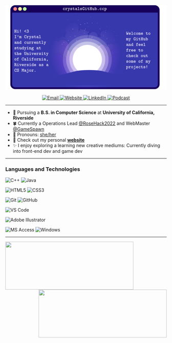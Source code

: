 <img src='banner.png' title='Crystals GitHub Banner' width='' alt='banner' />

<p align ="center">
  <a href ="mailto:crystlfng@gmail.com">
    <img alt="Email" width =40px src="https://cdn-icons-png.flaticon.com/512/732/732200.png">
  </a>
  <a href ="mailto:crystlfng@gmail.com">
    <img alt="Website" width =40px src="https://cdn-icons-png.flaticon.com/512/841/841364.png">
  </a>
  <a href ="https://www.linkedin.com/in/crystal-feng-23307219b">
    <img alt="LinkedIn" width =40px src="https://cdn-icons.flaticon.com/png/512/2504/premium/2504923.png?token=exp=1648066406~hmac=c6972c894ba48937786a5735f3eb33b6">
  </a>
   <a href ="https://open.spotify.com/show/7fCem3M3voES6Ceqk9wNcj?si=4Y6cprNeRnCdQTxj9ofn9w">
    <img alt="Podcast" width =40px src="https://cdn-icons-png.flaticon.com/512/831/831299.png">
  </a>
  
</p>

---

- 🍄 Pursuing a **B.S. in Computer Science** at **University of California, Riverside**
- 🍀 Currently a Operations Lead [@RoseHack2022](https://rosehack.com/) and WebMaster [@GameSpawn](https://gamespawn.github.io/)
- 🌈 Pronouns: [she/her](https://www.mypronouns.org/she-her)
- 🐚 Check out my personal **[website](https://github.com/crystlfng)**
- ✨ I enjoy exploring a learning new creative mediums: Currently diving into front-end dev and game dev

---

### Languages and Technologies

![C++](https://img.shields.io/badge/C++-Solutions-blue.svg?style=flat&logo=c%2B%2B)
![Java](http://img.shields.io/badge/-Java-f89820?style=flat&logo=java&logoColor=ffffff)

![HTML5](https://img.shields.io/badge/-HTML5-E44D26?style=flat&logo=html5&logoColor=ffffff)
![CSS3](https://img.shields.io/badge/-CSS3-2965f1?style=flat&logo=css3&logoColor=ffffff)

![Git](https://img.shields.io/badge/-Git-%23F05032?style=flat&logo=git&logoColor=ffffff)
![GitHub](https://img.shields.io/badge/-GitHub-211F1F?style=flat&logo=github&logoColor=ffffff)

![VS Code](http://img.shields.io/badge/-VS%20Code-007ACC?style=flat&logo=visual-studio-code&logoColor=ffffff)

![Adobe Illustrator](http://img.shields.io/badge/-Adobe%20Illustrator-FC8F30?style=flat&logo=adobe-illustrator&logoColor=ffffff)

![MS Access](http://img.shields.io/badge/-Microsoft%20Office-DC3E15?style=flat&logo=microsoft-office&logoColor=ffffff)
![Windows](http://img.shields.io/badge/-Windows-0078D6?style=flat&logo=windows&logoColor=ffffff)

---

<p align="middle">
  <img align="left" width="400" height="150" src="https://github-readme-stats.vercel.app/api?username=crystlfng&show_icons=true&theme=tokyonight"/>
  <img align="right" width="400" height="150" src="https://github-readme-stats.vercel.app/api/top-langs/?username=crystlfng&layout=compact&theme=tokyonight"/>
</p>

<!--
**crystlfng/crystlfng** is a ✨ _special_ ✨ repository because its `README.md` (this file) appears on your GitHub profile.

Here are some ideas to get you started:

- 🔭 I’m currently working on ...
- 🌱 I’m currently learning ...
- 👯 I’m looking to collaborate on ...
- 🤔 I’m looking for help with ...
- 💬 Ask me about ...
- 📫 How to reach me: ...
- 😄 Pronouns: ...
- ⚡ Fun fact: ...
-->

